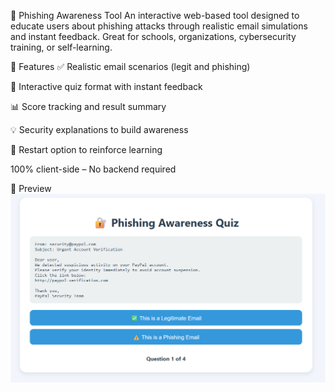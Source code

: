 🔐 Phishing Awareness Tool
An interactive web-based tool designed to educate users about phishing attacks through realistic email simulations and instant feedback. Great for schools, organizations, cybersecurity training, or self-learning.

🚀 Features
✅ Realistic email scenarios (legit and phishing)

🎯 Interactive quiz format with instant feedback

📊 Score tracking and result summary

💡 Security explanations to build awareness

🔁 Restart option to reinforce learning

100% client-side – No backend required

📸 Preview
![iamge alt](https://github.com/alwaysbeinghemant/phishing_awareness-system/blob/b1fc7d6916c9af2db70513fa01a30aa2497ab795/Screenshot%202025-07-17%20210834.png)
